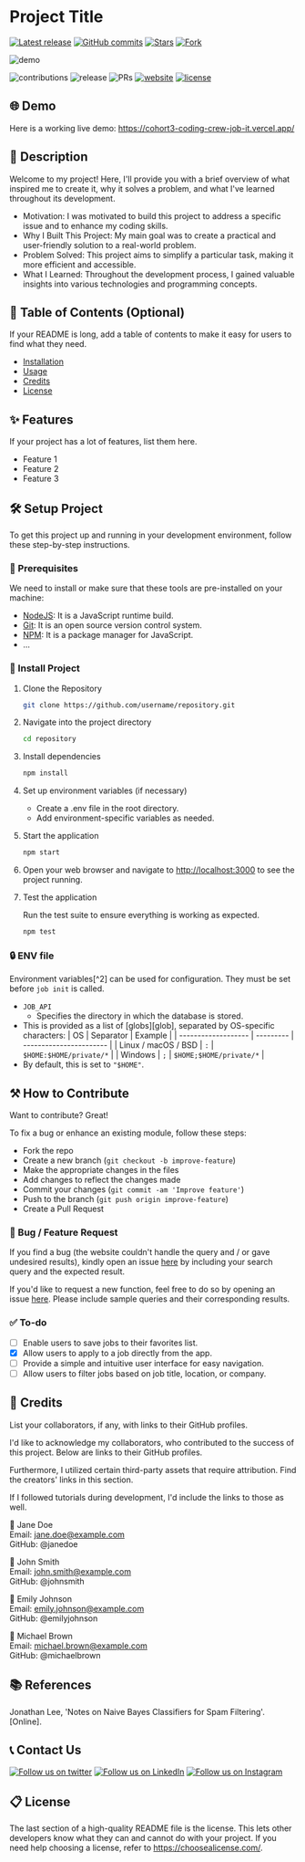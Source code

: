 # Project Title

[![Latest release](https://img.shields.io/github/v/release/aregtech/areg-sdk?label=Latest%20release&style=social)](https://jsmastery.pro)
[![GitHub commits](https://img.shields.io/github/commits-since/aregtech/areg-sdk/v1.5.0.svg?style=social)](https://jsmastery.pro)
[![Stars](https://img.shields.io/github/stars/aregtech/areg-sdk?style=social)](https://jsmastery.pro)
[![Fork](https://img.shields.io/github/forks/aregtech/areg-sdk?style=social)](https://jsmastery.pro)

![demo](https://i.ibb.co/92kyj7N/Thumb.png)

![contributions](https://img.shields.io/badge/all_contributors-619-orange.svg)
![release](https://img.shields.io/github/release/charmbracelet/vhs.svg)
![PRs](https://img.shields.io/badge/PRs-welcome-ff69b4.svg?style=shields)
[![website](https://img.shields.io/website-up-down-green-red/http/shields.io.svg)](website)
[![license](https://img.shields.io/badge/license-MIT-blue.svg)](LICENSE)

## 🌐 Demo

Here is a working live demo: https://cohort3-coding-crew-job-it.vercel.app/

## 📝 Description

Welcome to my project! Here, I'll provide you with a brief overview of what inspired me to create it, why it solves a problem, and what I've learned throughout its development.

- Motivation: I was motivated to build this project to address a specific issue and to enhance my coding skills.
- Why I Built This Project: My main goal was to create a practical and user-friendly solution to a real-world problem.
- Problem Solved: This project aims to simplify a particular task, making it more efficient and accessible.
- What I Learned: Throughout the development process, I gained valuable insights into various technologies and programming concepts.

## 📖 Table of Contents (Optional)

If your README is long, add a table of contents to make it easy for users to find what they need.

- [Installation](#installation)
- [Usage](#usage)
- [Credits](#credits)
- [License](#license)

## ✨ Features

If your project has a lot of features, list them here.

- Feature 1
- Feature 2
- Feature 3

## 🛠️ Setup Project

To get this project up and running in your development environment, follow these step-by-step instructions.

### 🍴 Prerequisites

We need to install or make sure that these tools are pre-installed on your machine:

- [NodeJS](https://nodejs.org/en/download/): It is a JavaScript runtime build.
- [Git](https://git-scm.com/downloads): It is an open source version control system.
- [NPM](https://docs.npmjs.com/getting-started/installing-node): It is a package manager for JavaScript.
- ...

### 🚀 Install Project

1. Clone the Repository

   ```bash
   git clone https://github.com/username/repository.git
   ```

2. Navigate into the project directory

   ```bash
   cd repository
   ```

3. Install dependencies

   ```bash
   npm install
   ```

4. Set up environment variables (if necessary)

   - Create a .env file in the root directory.
   - Add environment-specific variables as needed.

5. Start the application

   ```bash
   npm start
   ```

6. Open your web browser and navigate to <a href="http://localhost:3000" target="_blank">http://localhost:3000</a> to see the project running.

7. Test the application

   Run the test suite to ensure everything is working as expected.

   ```bash
   npm test
   ```

### 🔒 ENV file

Environment variables[^2] can be used for configuration. They must be set before
`job init` is called.

- `JOB_API`
  - Specifies the directory in which the database is stored.
- This is provided as a list of [globs][glob], separated by OS-specific
  characters:
  | OS | Separator | Example |
  | ------------------- | --------- | ----------------------- |
  | Linux / macOS / BSD | `:` | `$HOME:$HOME/private/*` |
  | Windows | `;` | `$HOME;$HOME/private/*` |
- By default, this is set to `"$HOME"`.

## ⚒️ How to Contribute

Want to contribute? Great!

To fix a bug or enhance an existing module, follow these steps:

- Fork the repo
- Create a new branch (`git checkout -b improve-feature`)
- Make the appropriate changes in the files
- Add changes to reflect the changes made
- Commit your changes (`git commit -am 'Improve feature'`)
- Push to the branch (`git push origin improve-feature`)
- Create a Pull Request

### 📩 Bug / Feature Request

If you find a bug (the website couldn't handle the query and / or gave undesired results), kindly open an issue [here](https://github.com/username/projectname/issues/new) by including your search query and the expected result.

If you'd like to request a new function, feel free to do so by opening an issue [here](https://github.com/username/projectname/issues/new). Please include sample queries and their corresponding results.

### ✅ To-do

- [ ] Enable users to save jobs to their favorites list.
- [x] Allow users to apply to a job directly from the app.
- [ ] Provide a simple and intuitive user interface for easy navigation.
- [ ] Allow users to filter jobs based on job title, location, or company.

## 📜 Credits

List your collaborators, if any, with links to their GitHub profiles.

I'd like to acknowledge my collaborators, who contributed to the success of this project. Below are links to their GitHub profiles.

Furthermore, I utilized certain third-party assets that require attribution. Find the creators' links in this section.

If I followed tutorials during development, I'd include the links to those as well.

👩 Jane Doe <br>
Email: jane.doe@example.com <br>
GitHub: @janedoe

👦 John Smith <br>
Email: john.smith@example.com <br>
GitHub: @johnsmith

👩 Emily Johnson <br>
Email: emily.johnson@example.com <br>
GitHub: @emilyjohnson

👦 Michael Brown <br>
Email: michael.brown@example.com <br>
GitHub: @michaelbrown

## 📚 References

Jonathan Lee, 'Notes on Naive Bayes Classifiers for Spam Filtering'. [Online].

## 📞 Contact Us

[![Follow us on twitter](https://img.shields.io/twitter/follow/jsmasterypro.svg?style=social)](https://twitter.com/intent/follow?screen_name=jsmasterypro)
[![Follow us on LinkedIn](https://img.shields.io/badge/LinkedIn-javascriptmastery-blue?style=flat&logo=linkedin&logoColor=b0c0c0&labelColor=363D44)](https://www.linkedin.com/company/javascriptmastery)
[![Follow us on Instagram](https://img.shields.io/badge/Instagram-javascriptmastery-grey?style=flat&logo=instagram&logoColor=b0c0c0&labelColor=8134af)](https://www.instagram.com/javascriptmastery)

## 📋 License

The last section of a high-quality README file is the license. This lets other developers know what they can and cannot do with your project. If you need help choosing a license, refer to https://choosealicense.com/.